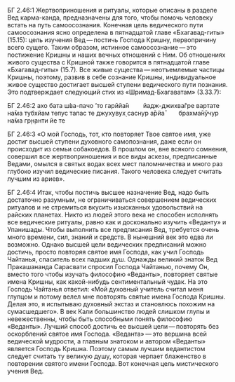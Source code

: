 БГ 2.46:1	Жертвоприношения и ритуалы, которые описаны в разделе Вед карма-канда, предназначены для того, чтобы помочь человеку встать на путь самоосознания. Конечная цель ведического пути самоосознания ясно определена в пятнадцатой главе «Бхагавад-гиты» (15.15): цель изучения Вед — постичь Господа Кришну, первопричину всего сущего. Таким образом, истинное самоосознание — это постижение Кришны и наших вечных отношений с Ним. Об отношениях живого существа с Кришной также говорится в пятнадцатой главе «Бхагавад-гиты» (15.7). Все живые существа — неотъемлемые частицы Кришны, поэтому, развив в себе сознание Кришны, индивидуальное живое существо достигает высшей ступени ведического пути познания. Это подтверждает следующий стих из «Шримад-Бхагаватам» (3.33.7):

БГ 2.46:2	ахо бата ш́ва-пачо ’то гарӣйа̄н   йадж-джихва̄гре вартате на̄ма тубхйам тепус тапас те джухувух̣ саснур а̄рйа̄   брахма̄нӯчур на̄ма гр̣н̣анти йе те

БГ 2.46:3	«О мой Господь, тот, кто повторяет Твое святое имя, уже достиг высшей ступени духовного самопознания, даже если он происходит из семьи собакоедов. В прошлом он, вне всякого сомнения, совершил все жертвоприношения и все виды аскезы, предписанные Ведами, омылся в святых водах всех мест паломничества и много раз глубоко изучил ведические писания. Такого человека следует считать лучшим из ариев».

БГ 2.46:4	Итак, чтобы постичь высшее назначение Вед, надо быть достаточно разумным, не ограничиваться совершением ведических ритуалов и не стремиться вкусить изысканных удовольствий на райских планетах. Никто из людей этого века не способен исполнять все ведические ритуалы, равно как и досконально изучить «Веданту» и Упанишады. Чтобы выполнить все предписания Вед, требуется очень много времени, сил, знаний и средств. В нынешний век это едва ли возможно. Однако высшей цели ведических предписаний можно достичь, просто повторяя святое имя Господа, как учил Господь Чайтанья, спаситель всех падших душ. Однажды великий знаток Вед Пракашананда Сарасвати спросил Господа Чайтанью, почему Он, вместо того чтобы изучать философию «Веданты», повторяет святые имена Кришны, как какой-нибудь сентиментальный чудак. На это Господь Чайтанья ответил: «Мой духовный учитель считал меня глупцом и потому велел мне повторять святые имена Господа Кришны. Делая это, я испытываю духовный экстаз и становлюсь похожим на сумасшедшего». В век Кали большинство людей слишком глупы и невежественны, чтобы быть способными понять философию «Веданты». Лучший способ достичь ее высшей цели — повторять без оскорблений святое имя Господа. «Веданта» — это вершина всей ведической мудрости, а главным знатоком и автором «Веданты» является Господь Кришна. Поэтому самым лучшим ведантистом следует считать ту великую душу, которая черпает блаженство в повторении святого имени Господа. Вот конечная цель мистического учения Вед.